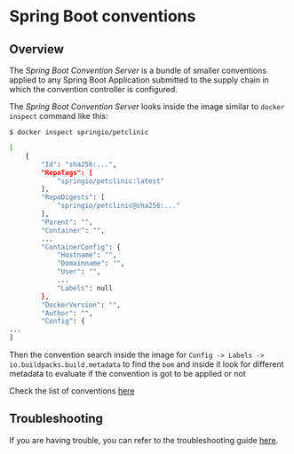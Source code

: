 # Spring Boot conventions

## Overview

The _Spring Boot Convention Server_ is a bundle of smaller conventions applied to any Spring Boot Application submitted to the supply chain in which the convention controller is configured.

The _Spring Boot Convention Server_ looks inside the image similar to `docker inspect` command like this:

`$ docker inspect springio/petclinic`

```bash
[
    {
        "Id": "sha256:...",
        "RepoTags": [
            "springio/petclinic:latest"
        ],
        "RepoDigests": [
            "springio/petclinic@sha256:..."
        ],
        "Parent": "",
        "Container": "",
        ...
        "ContainerConfig": {
            "Hostname": "",
            "Domainname": "",
            "User": "",
            ...
            "Labels": null
        },
        "DockerVersion": "",
        "Author": "",
        "Config": {
...
]
```

Then the convention search inside the image for `Config -> Labels -> io.buildpacks.build.metadata` to find the `bom` and inside it look for different metadata to evaluate if the convention is got to be applied or not

Check the list of conventions [here](reference/CONVENTIONS.md)

## Troubleshooting

If you are having trouble, you can refer to the troubleshooting guide [here](./troubleshooting.md).